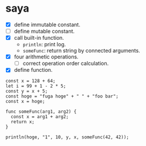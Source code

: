 # saya

* [x] define immutable constant.
* [ ] define mutable constant.
* [x] call built-in function.
  * `println`: print log.
  * `someFunc`: return string by connected arguments.
* [x] four arithmetic operations.
  * [ ] correct operation order calculation.
* [x] define function.

```
const x = 128 + 64;
let i = 99 + 1 - 2 * 5;
const y = x + 5;
const hoge = "fuga hoge" + " " + "foo bar";
const x = hoge;

func someFunc(arg1, arg2) {
  const x = arg1 + arg2;
  return x;
}

println(hoge, "1", 10, y, x, someFunc(42, 42));
```
